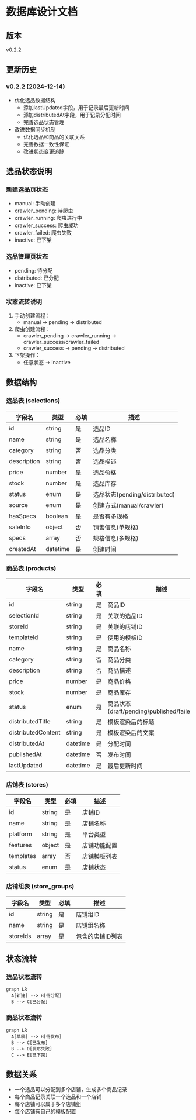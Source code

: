 # 数据库设计文档

## 版本
v0.2.2

## 更新历史

### v0.2.2 (2024-12-14)
- 优化选品数据结构
  - 添加lastUpdated字段，用于记录最后更新时间
  - 添加distributedAt字段，用于记录分配时间
  - 完善选品状态管理
- 改进数据同步机制
  - 优化选品和商品的关联关系
  - 完善数据一致性保证
  - 改进状态变更追踪

## 选品状态说明

### 新建选品页状态
- manual: 手动创建
- crawler_pending: 待爬虫
- crawler_running: 爬虫进行中
- crawler_success: 爬虫成功
- crawler_failed: 爬虫失败
- inactive: 已下架

### 选品管理页状态
- pending: 待分配
- distributed: 已分配
- inactive: 已下架

### 状态流转说明
1. 手动创建流程：
   - manual -> pending -> distributed
2. 爬虫创建流程：
   - crawler_pending -> crawler_running -> crawler_success/crawler_failed
   - crawler_success -> pending -> distributed
3. 下架操作：
   - 任意状态 -> inactive

## 数据结构

### 选品表 (selections)
| 字段名 | 类型 | 必填 | 描述 |
|-------|------|-----|------|
| id | string | 是 | 选品ID |
| name | string | 是 | 选品名称 |
| category | string | 否 | 选品分类 |
| description | string | 否 | 选品描述 |
| price | number | 是 | 选品价格 |
| stock | number | 是 | 选品库存 |
| status | enum | 是 | 选品状态(pending/distributed) |
| source | enum | 是 | 创建方式(manual/crawler) |
| hasSpecs | boolean | 是 | 是否有多规格 |
| saleInfo | object | 否 | 销售信息(单规格) |
| specs | array | 否 | 规格信息(多规格) |
| createdAt | datetime | 是 | 创建时间 |

### 商品表 (products)
| 字段名 | 类型 | 必填 | 描述 |
|-------|------|-----|------|
| id | string | 是 | 商品ID |
| selectionId | string | 是 | 关联的选品ID |
| storeId | string | 是 | 关联的店铺ID |
| templateId | string | 是 | 使用的模板ID |
| name | string | 是 | 商品名称 |
| category | string | 否 | 商品分类 |
| description | string | 否 | 商品描述 |
| price | number | 是 | 商品价格 |
| stock | number | 是 | 商品库存 |
| status | enum | 是 | 商品状态(draft/pending/published/failed/offline) |
| distributedTitle | string | 是 | 模板渲染后的标题 |
| distributedContent | string | 是 | 模板渲染后的文案 |
| distributedAt | datetime | 是 | 分配时间 |
| publishedAt | datetime | 否 | 发布时间 |
| lastUpdated | datetime | 是 | 最后更新时间 |

### 店铺表 (stores)
| 字段名 | 类型 | 必填 | 描述 |
|-------|------|-----|------|
| id | string | 是 | 店铺ID |
| name | string | 是 | 店铺名称 |
| platform | string | 是 | 平台类型 |
| features | object | 是 | 店铺功能配置 |
| templates | array | 否 | 店铺模板列表 |
| status | enum | 是 | 店铺状态 |

### 店铺组表 (store_groups)
| 字段名 | 类型 | 必填 | 描述 |
|-------|------|-----|------|
| id | string | 是 | 店铺组ID |
| name | string | 是 | 店铺组名称 |
| storeIds | array | 是 | 包含的店铺ID列表 |

## 状态流转

### 选品状态流转
```mermaid
graph LR
  A[新建] --> B[待分配]
  B --> C[已分配]
```

### 商品状态流转
```mermaid
graph LR
  A[草稿] --> B[待发布]
  B --> C[已发布]
  B --> D[发布失败]
  C --> E[已下架]
```

## 数据关系
- 一个选品可以分配到多个店铺，生成多个商品记录
- 每个商品记录关联一个选品和一个店铺
- 每个店铺可以属于多个店铺组
- 每个店铺有自己的模板配置
``` 